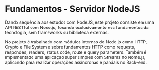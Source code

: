 # Fundamentos - Servidor NodeJS

Dando sequência aos estudos com NodeJS, este projeto consiste em uma API RESTful com Node.js, focando exclusivamente nos fundamentos da tecnologia, sem frameworks ou biblioteca externas. <br>

No projeto é trabalhado com módulos internos do Node.js como HTTP, Crypto e File System e sobre fundamentos HTTP como requests, respondes, readers, status code, route e query parameters. Também é implementado uma aplicação super simples com Streams no Nome.js, aplicando para realizar operações assíncronas e parciais no Back-end. 
